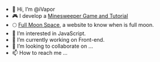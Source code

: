 - 👋 Hi, I’m @iVapor
- 🎮 I develop a [Minesweeper Game and Tutorial](https://minesweepergames.online/)
- 🌕 [Full Moon Space](https://full-moon.space), a website to know when is full moon.
- 👀 I’m interested in JavaScript.
- 🌱 I’m currently working on Front-end.
- 💞️ I’m looking to collaborate on ...
- 📫 How to reach me ...

<!---
iVapor/iVapor is a ✨ special ✨ repository because its `README.md` (this file) appears on your GitHub profile.
You can click the Preview link to take a look at your changes.
--->
